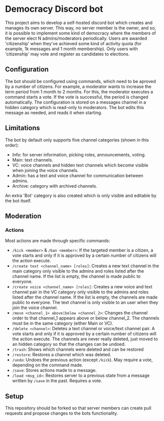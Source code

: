 # Democracy Discord bot

This project aims to develop a self-hosted discord bot which creates and manages
its own server. This way, no server member is the owner, and so, it is possible
to implement some kind of democracy where the members of the server elect N
admins/moderators periodically. Users are awarded 'citizenship' when they've
achieved some kind of activity quota (for example, 1k messages and 1 month
membership). Only users with 'citizenship' may vote and register as candidates
to elections.

## Configuration

The bot should be configured using commands, which need to be aproved by a
number of citizens. For example, a moderator wants to increase the term period
from 1 month to 2 months. For this, the moderator executes a command starts a
vote. If the vote is successful, the period is changed automatically.
The configuration is stored on a messages channel in a hidden category which is
read-only to moderators. The bot edits this message as needed, and reads it when
starting.

## Limitations

The bot by default only supports five channel categories (shown in this order):
- Info: for server information, picking roles, announcements, voting.
- Main: text channels.
- VC: voice channels and hidden text channels which become visible when joining the voice channels.
- Admin: has a text and voice channel for communication between admins. 
- Archive: category with archived channels.

An extra 'Bot' category is also created which is only visible and editable by the bot itself.

## Moderation

### Actions

Most actions are made through specific commands:

- `/kick <member>` & `/ban <member>`: If the targeted member is a citizen, a vote
starts and only if it is approved by a certain number of citizens will the action
execute.
- `/create text <channel_name> [roles]`: Creates a new text channel in the main
category only visible to the admins and roles listed after the channel name.
If the list is empty, the channel is made public to everyone.
- `/create voice <channel_name> [roles]`: Creates a new voice and text channel pair
in the VC category only visible to the admins and roles listed after the channel name.
If the list is empty, the channels are made public to everyone. The text channel is
only visible to an user when they join the voice channel.
- `/move <channel_1> above|below <channel_2>`: Changes the channel order to that
channel_1 appears above or below channel_2. The channels must be in the same category
(either Main or VC).
- `/delete <channel>`: Deletes a text channel or voice/text channel pair. A vote
starts and only if it is approved by a certain number of citizens will the action
execute. The channels are never really deleted, just moved to an hidden category
so that the changes can be undoed.
- `/trash`: Shows which channels were deleted and can be restored
- `/restore`: Restores a channel which was deleted.
- `/undo`: Undoes the previous action (except `/kick`). May require a vote, depending on the command made.
- `/save`: Stores actions made to a message.
- `/load <msg_id>`: Restores server to a previous state from a message written by `/save` in the past.
Requires a vote.

## Setup

This repository should be forked so that server members can create pull requests
and propose changes to the bots functionality.
